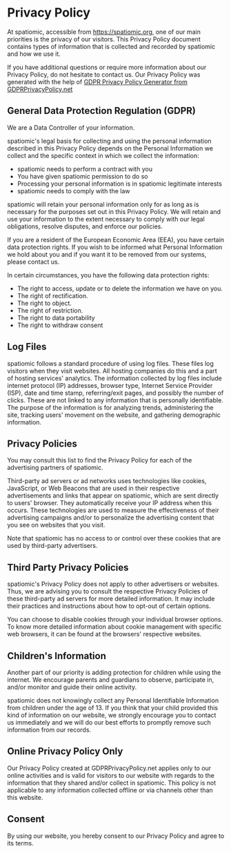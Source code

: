 # Privacy Policy

<p>At spatiomic, accessible from <a href="https://spatiomic.org">https://spatiomic.org</a>, one of our main priorities is the privacy of our visitors. This Privacy Policy document contains types of information that is collected and recorded by spatiomic and how we use it.</p>

<p>If you have additional questions or require more information about our Privacy Policy, do not hesitate to contact us. Our Privacy Policy was generated with the help of <a href="https://www.gdprprivacypolicy.net/">GDPR Privacy Policy Generator from GDPRPrivacyPolicy.net</a></p>

<h2>General Data Protection Regulation (GDPR)</h2>
<p>We are a Data Controller of your information.</p>

<p>spatiomic's legal basis for collecting and using the personal information described in this Privacy Policy depends on the Personal Information we collect and the specific context in which we collect the information:</p>
<ul>
    <li>spatiomic needs to perform a contract with you</li>
    <li>You have given spatiomic permission to do so</li>
    <li>Processing your personal information is in spatiomic legitimate interests</li>
    <li>spatiomic needs to comply with the law</li>
</ul>

<p>spatiomic will retain your personal information only for as long as is necessary for the purposes set out in this Privacy Policy. We will retain and use your information to the extent necessary to comply with our legal obligations, resolve disputes, and enforce our policies.</p>

<p>If you are a resident of the European Economic Area (EEA), you have certain data protection rights. If you wish to be informed what Personal Information we hold about you and if you want it to be removed from our systems, please contact us.</p>

<p>In certain circumstances, you have the following data protection rights:</p>
<ul>
    <li>The right to access, update or to delete the information we have on you.</li>
    <li>The right of rectification.</li>
    <li>The right to object.</li>
    <li>The right of restriction.</li>
    <li>The right to data portability</li>
    <li>The right to withdraw consent</li>
</ul>

<h2>Log Files</h2>

<p>spatiomic follows a standard procedure of using log files. These files log visitors when they visit websites. All hosting companies do this and a part of hosting services' analytics. The information collected by log files include internet protocol (IP) addresses, browser type, Internet Service Provider (ISP), date and time stamp, referring/exit pages, and possibly the number of clicks. These are not linked to any information that is personally identifiable. The purpose of the information is for analyzing trends, administering the site, tracking users' movement on the website, and gathering demographic information.</p>

<h2>Privacy Policies</h2>

<P>You may consult this list to find the Privacy Policy for each of the advertising partners of spatiomic.</p>

<p>Third-party ad servers or ad networks uses technologies like cookies, JavaScript, or Web Beacons that are used in their respective advertisements and links that appear on spatiomic, which are sent directly to users' browser. They automatically receive your IP address when this occurs. These technologies are used to measure the effectiveness of their advertising campaigns and/or to personalize the advertising content that you see on websites that you visit.</p>

<p>Note that spatiomic has no access to or control over these cookies that are used by third-party advertisers.</p>

<h2>Third Party Privacy Policies</h2>

<p>spatiomic's Privacy Policy does not apply to other advertisers or websites. Thus, we are advising you to consult the respective Privacy Policies of these third-party ad servers for more detailed information. It may include their practices and instructions about how to opt-out of certain options. </p>

<p>You can choose to disable cookies through your individual browser options. To know more detailed information about cookie management with specific web browsers, it can be found at the browsers' respective websites.</p>

<h2>Children's Information</h2>

<p>Another part of our priority is adding protection for children while using the internet. We encourage parents and guardians to observe, participate in, and/or monitor and guide their online activity.</p>

<p>spatiomic does not knowingly collect any Personal Identifiable Information from children under the age of 13. If you think that your child provided this kind of information on our website, we strongly encourage you to contact us immediately and we will do our best efforts to promptly remove such information from our records.</p>

<h2>Online Privacy Policy Only</h2>

<p>Our Privacy Policy created at GDPRPrivacyPolicy.net applies only to our online activities and is valid for visitors to our website with regards to the information that they shared and/or collect in spatiomic. This policy is not applicable to any information collected offline or via channels other than this website.</p>

<h2>Consent</h2>

<p>By using our website, you hereby consent to our Privacy Policy and agree to its terms.</p>

